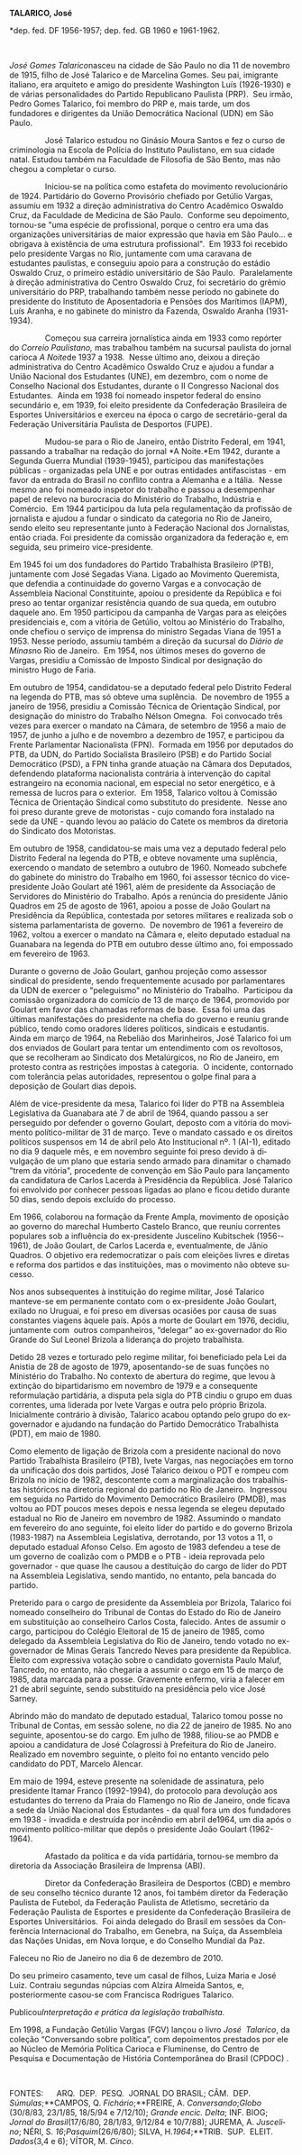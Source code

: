 **TALARICO, José**

\*dep. fed. DF 1956-1957; dep. fed. GB 1960 e 1961-1962.

 

*José Gomes Talarico*nasceu na cidade de São Paulo no dia 11 de novembro
de 1915, filho de José Talarico e de Marcelina Gomes. Seu pai, imigrante
italiano, era arquiteto e amigo do presidente Washington Luís
(1926­-1930) e de várias personalidades do Partido Republicano Paulista
(PRP).  Seu irmão, Pe­dro Gomes Talarico, foi membro do PRP e, mais
tarde, um dos fundadores e dirigentes da União Democrática Nacional
(UDN) em São Paulo.

                José Talarico estudou no Ginásio Moura Santos e fez o
curso de criminologia na Esco­la de Polícia do Instituto Paulistano, em
sua cidade natal. Estudou também na Faculdade de Filosofia de São Bento,
mas não chegou a completar o curso.

                Iniciou-se na política como estafeta do movimento
revolucionário de 1924. Partidário do Governo Provisório chefiado por
Getúlio Vargas, assumiu em 1932 a dire­ção administrativa do Centro
Acadêmico Oswaldo Cruz, da Faculdade de Medicina de São Paulo.  Conforme
seu depoimento, tor­nou-se "uma espécie de profissional, porque o centro
era uma das organizações universitárias de maior expressão que havia em
São Paulo... e obrigava à existência de uma estrutura pro­fissional". 
Em 1933 foi recebido pelo presi­dente Vargas no Rio, juntamente com uma
caravana de estudantes paulistas, e conseguiu apoio para a construção do
estádio Oswaldo Cruz, o primeiro estádio universitário de São Paulo. 
Paralelamente à direção administrati­va do Centro Oswaldo Cruz, foi
secretário do grêmio universitário do PRP, trabalhando também nesse
período no gabinete do presi­dente do Instituto de Aposentadoria e
Pensões dos Marítimos (IAPM), Luís Aranha, e no ga­binete do ministro da
Fazenda, Oswaldo Ara­nha (1931-1934).

                Começou sua carreira jornalística ainda em 1933 como
repórter do *Correio Paulistano,* mas trabalhou também na sucursal
paulista do jor­nal carioca *A Noite*de 1937 a 1938.  Nesse úl­timo ano,
deixou a direção administrativa do Centro Acadêmico Oswaldo Cruz e
ajudou a fundar a União Nacional dos Estudantes (UNE), em dezembro, com
o nome de Conselho Nacional dos Estudantes, durante o II Congresso
Nacional dos Estudantes.  Ainda em 1938 foi nomeado inspetor federal do
en­sino secundário e, em 1939, foi eleito presi­dente da Confederação
Brasileira de Esportes Universitários e exerceu na época o cargo de
secretário-geral da Federação Univer­sitária Paulista de Desportos
(FUPE).

                Mudou-se para o Rio de Janeiro, então Distrito Federal,
em 1941, passando a traba­lhar na redação do jornal *A Noite.*Em 1942,
durante a Segunda Guerra Mundial (1939-1945), participou das
manifestações públicas - organizadas pela UNE e por outras entidades
antifascistas - em favor da entrada do Brasil no conflito contra a
Alemanha e a Itália.  Nesse mesmo ano foi nomeado inspetor do trabalho e
passou a desempenhar papel de relevo na burocracia do Ministério do
Traba­lho, Indústria e Comércio.  Em 1944 partici­pou da luta pela
regulamentação da profissão de jornalista e ajudou a fundar o sindicato
da categoria no Rio de Janeiro, sendo eleito seu representante junto à
Federação Nacional dos Jornalistas, então criada. Foi presidente da
co­missão organizadora da federação e, em segui­da, seu primeiro
vice-presidente.

Em 1945 foi um dos fundadores do Parti­do Trabalhista Brasileiro (PTB),
juntamente com José Segadas Viana. Ligado ao Movimento Queremista, que
defendia a continuidade do governo Vargas e a convocação de Assembleia
Nacional Constituinte, apoiou o presiden­te da República e foi preso ao
tentar or­ganizar resistência quando de sua queda, em outubro daquele
ano. Em 1950 participou da campanha de Vargas para as eleições
presidenciais e, com a vitória de Getúlio, voltou ao Ministério do
Trabalho, onde chefiou o serviço de imprensa do ministro Segadas Viana
de 1951 a 1953. Nesse período, assumiu também a direção da sucursal do
*Diário de Minas*no Rio de Janeiro.  Em 1954, nos últimos meses do
governo de Vargas, presidiu a Comissão de Imposto Sin­dical por
designação do ministro Hugo de Fa­ria.

Em outubro de 1954, candidatou-se a de­putado federal pelo Distrito
Federal na le­genda do PTB, mas só obteve uma suplência.  De no­vembro
de 1955 a janeiro de 1956, presidiu a Comissão Técnica de Orientação
Sindical, por designação do ministro do Trabalho Nélson Omegna.  Foi
convocado três vezes para exer­cer o mandato na Câmara, de setem­bro de
1956 a maio de 1957, de junho a julho e de novembro a dezembro de 1957,
e participou da Frente Parlamentar Naciona­lista (FPN).  Formada em 1956
por deputados do PTB, da UDN, do Partido Socialista Bra­sileiro (PSB) e
do Partido Social Democrático (PSD), a FPN tinha grande atuação na
Câmara dos Deputados, defendendo plataforma nacionalista contrária à
intervenção do capital estrangeiro na economia nacional, em especial no
setor energético, e à remessa de lucros para o exterior.  Em 1958,
Talarico voltou à Comis­são Técnica de Orientação Sindical como
substituto do presidente.  Nesse ano foi preso durante greve de
motoristas - cujo co­mando fora instalado na sede da UNE - quan­do levou
ao palácio do Catete os membros da diretoria do Sindicato dos
Motoristas.

Em outubro de 1958, candidatou-se mais uma vez a deputado federal pelo
Distrito Fe­deral na legenda do PTB, e obteve novamen­te uma suplência,
exercendo o mandato de se­tembro a outubro de 1960. Nomeado subche­fe do
gabinete do ministro do Trabalho em 1960, foi assessor técnico do
vice-presidente João Goulart até 1961, além de presidente da Associação
de Servidores do Ministério do Trabalho. Após a renúncia do presidente
Jâ­nio Quadros em 25 de agosto de 1961, apoiou a posse de João Goulart
na Presidência da Re­pública, contestada por setores militares e
realizada sob o sistema parlamentarista de go­verno.  De novembro de
1961 a fevereiro de 1962, voltou a exercer o mandato na Câmara e, eleito
deputado estadual na Guanabara na legenda do PTB em outubro desse último
ano, foi empossado em fevereiro de 1963.

Durante o governo de João Goulart, ga­nhou projeção como assessor
sindical do pre­sidente, sendo frequentemente acusado por parlamentares
da UDN de exercer o "pele­guismo" no Ministério do Trabalho. 
Partici­pou da comissão organizadora do comício de 13 de março de 1964,
promovido por Goulart em favor das chamadas reformas de base.  Essa foi
uma das últimas manifestações do presi­dente na chefia do governo e
reuniu grande público, tendo como oradores líderes políti­cos, sindicais
e estudantis.  Ainda em março de 1964, na Rebelião dos Marinheiros, José
Tala­rico foi um dos enviados de Goulart para tentar um entendimento com
os revoltosos, que se recolheram ao Sindicato dos Metalúr­gicos, no Rio
de Janeiro, em protesto contra as restrições impostas à categoria.  O
incidente, contornado com tolerância pelas autoridades, representou o
golpe final para a deposição de Goulart dias depois.

Além de vice-presidente da mesa, Talarico foi líder do PTB na Assembleia
Legislativa da Guanabara até 7 de abril de 1964, quando passou a ser
perseguido por defender o gover­no Goulart, deposto com a vitória do
movi­mento político-militar de 31 de março. Teve o mandato cassado e os
direitos políticos suspensos em 14 de abril pelo Ato Institucional nº. 1
(AI-1), editado no dia 9 daquele mês, e em novembro seguinte foi preso
devido à di­vulgação de um plano que estaria sendo ar­mado para
dinamitar o chamado "trem da vi­tória", procedente de convenção em São
Paulo para lançamento da candidatura de Car­los Lacerda à Presidência da
República. José Talarico foi envolvido por conhecer pessoas li­gadas ao
plano e ficou detido durante 50 dias, sendo depois excluído do
processo. 

Em 1966, colaborou na formação da Fren­te Ampla, movimento de oposição
ao governo do marechal Humberto Castelo Branco, que reuniu correntes
populares sob a influência do ex-presidente Juscelino Kubitschek
(1956-­1961), de João Goulart, de Carlos Lacerda e, eventualmente, de
Jânio Quadros. O objetivo era redemocratizar o país com eleições livres
e diretas e reforma dos partidos e das instituições, mas o movimento não
obteve su­cesso.

Nos anos subsequentes à instituição do regime militar, José Talarico
manteve-se em permanente con­tato com o ex-presidente João Goulart,
exila­do no Uruguai, e foi preso em diversas ocasiões por causa de suas
constantes viagens àquele país. Após a morte de Goulart em 1976,
decidiu, juntamente com  outros companheiros, “delegar” ao ex-governador
do Rio Grande do Sul Leonel Brizola a liderança do projeto trabalhista.

Detido 28 vezes e torturado pelo regime militar, foi beneficiado pela
Lei da Anistia de 28 de agosto de 1979, aposentando-se de suas funções
no Ministério do Trabalho. No contexto de abertura do regime, que levou
à  extinção do bipartidarismo em no­vembro de 1979 e a consequente
reformulação partidária, a disputa pela sigla do PTB cindiu o grupo em
duas correntes, uma liderada por Ivete Vargas e outra pelo próprio
Brizola. Inicialmente contrário à divisão, Talarico acabou optando pelo
grupo do ex-governador e ajudando na fundação do Partido Democrático
Trabalhista (PDT), em maio de 1980.

Como elemento de ligação de Brizola com a presidente nacional do novo
Par­tido Trabalhista Brasileiro (PTB), Ivete Var­gas, nas negociações em
torno da unificação dos dois partidos, José Talarico deixou o PDT e
rompeu com Brizola no início de 1982, des­contente com a marginalização
dos trabalhis­tas históricos na diretoria regional do partido no Rio de
Janeiro.  Ingressou em se­guida no Partido do Movimento Democrático
Brasileiro (PMDB), mas voltou ao PDT pou­cos meses depois e nessa
legenda se elegeu deputado estadual no Rio de Janeiro em no­vembro de
1982. Assumindo o mandato em fevereiro do ano seguinte, foi eleito líder
do partido e do governo Brizola (1983-1987) na Assembleia Legislativa,
derrotando, por 13 votos a 11, o deputado estadual Afonso Celso. Em
agosto de 1983 defendeu a tese de um governo de coalizão com o PMDB e o
PTB - ideia reprovada pelo governador - que quase lhe causou a
destituição do cargo de líder do PDT na Assembleia Legislativa, sendo
mantido, no entanto, pela bancada do partido.

Preterido para o cargo de presidente da Assembleia por Brizola, Talarico
foi nomeado conselheiro do Tribunal de Contas do Estado do Rio de
Janeiro em substituição ao conselheiro Carlos Costa, falecido. Antes de
assumir o cargo, participou do Colégio Eleitoral de 15 de janeiro de
1985, como delegado da Assembleia Legislativa do Rio de Janeiro, tendo
votado no ex-governador de Minas Gerais Tancredo Neves para presidente
da República. Eleito com expressiva votação sobre o candidato governista
Paulo Maluf, Tancredo, no entanto, não chegaria a assumir o cargo em 15
de março de 1985, data marcada para a posse. Gravemente enfermo, viria a
falecer em 21 de abril seguinte, sendo substituído na presidência pelo
vice José Sarney.

Abrindo mão do mandato de deputado estadual, Talarico tomou posse no
Tribunal de Contas, em sessão solene, no dia 22 de janeiro de 1985. No
ano seguinte, aposentou-se do cargo. Em julho de 1988, filiou-se ao PMDB
e apoiou a candidatura de José Colagrossi à Prefeitura do Rio de
Janeiro. Realizado em novembro seguinte, o pleito foi no entanto vencido
pelo candidato do PDT, Marcelo Alencar.

Em maio de 1994, esteve presente na solenidade de assinatura, pelo
presidente Itamar Franco (1992-1994), do protocolo para devolução aos
estudantes do terreno da Praia do Flamengo no Rio de Janeiro, onde
ficava a sede da União Nacional dos Estudantes - da qual fora um dos
fundadores em 1938 - invadida e destruída por incêndio em abril de1964,
um dia após o movimento político-militar que depôs o presidente João
Goulart (1962-1964).

                Afastado da política e da vida partidária, tornou-se
membro da diretoria da Associação Brasileira de Imprensa (ABI).

                Diretor da Confederação Brasileira de Des­portos (CBD) e
membro de seu conselho téc­nico durante 12 anos, foi também diretor da
Federação Paulista de Futebol, da Federação Paulista de Atletismo,
secretário da Federação Paulista de Esportes e presidente da
Confede­ração Brasileira de Esportes Universitários.  Foi ainda delegado
do Brasil em sessões da Con­ferência Internacional do Trabalho, em
Ge­nebra, na Suíça, da Assembleia das Nações Unidas, em Nova Iorque, e
do Conselho Mun­dial da Paz.

Faleceu no Rio de Janeiro no dia 6 de dezembro de 2010.

Do seu primeiro casamento, teve um casal de filhos, Luiza Maria e José
Luiz. Contraiu segundas núpcias com Alzira Almeida Santos, e,
posteriormente casou-se com Francisca Rodrigues Talarico.

Publicou*Interpretação e prática da legislação trabalhista.*

Em 1998, a Fundação Getúlio Vargas (FGV) lançou o livro *José 
Talarico*, da coleção “Conversando sobre política”, com depoimentos
prestados por ele ao Núcleo de Memória Política Carioca e Fluminense, do
Centro de Pesquisa e Documentação de História Contemporânea do Brasil
(CPDOC) .

 

FONTES:      ARQ.  DEP.  PESQ.  JORNAL DO BRASIL; CÂM.  DEP. 
*Súmulas*;**CAMPOS, Q. *Fichário*;**FREIRE, A. *Conversando*;*Globo*
(30/8/83, 23/1/85, 18/5/94 e 7/12/10); *Grande encic. Delta*; INF. BIOG;
*Jornal do Bra*­*sil*(17/6/80, 28/1/83, 9/12/84 e 10/7/88); JUREMA, A.
*Jusceli*­*no*; NÉRI, S. *16*;*Pasquim*(26/6/80); SILVA,
H.*1964*;**TRIB.  SUP.  ELEIT.  *Dados*(3,4 e 6); VÍTOR, M. *Cinco*.
